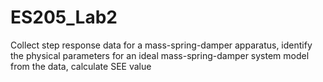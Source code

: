 # ES205_Lab2
Collect step response data for a mass-spring-damper apparatus, identify the physical parameters for an ideal mass-spring-damper system model from the data, calculate SEE value
